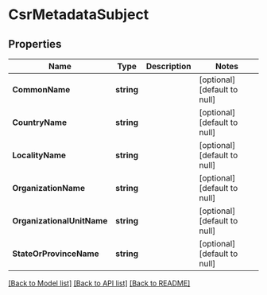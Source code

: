 # CsrMetadataSubject

## Properties
Name | Type | Description | Notes
------------ | ------------- | ------------- | -------------
**CommonName** | **string** |  | [optional] [default to null]
**CountryName** | **string** |  | [optional] [default to null]
**LocalityName** | **string** |  | [optional] [default to null]
**OrganizationName** | **string** |  | [optional] [default to null]
**OrganizationalUnitName** | **string** |  | [optional] [default to null]
**StateOrProvinceName** | **string** |  | [optional] [default to null]

[[Back to Model list]](../README.md#documentation-for-models) [[Back to API list]](../README.md#documentation-for-api-endpoints) [[Back to README]](../README.md)

